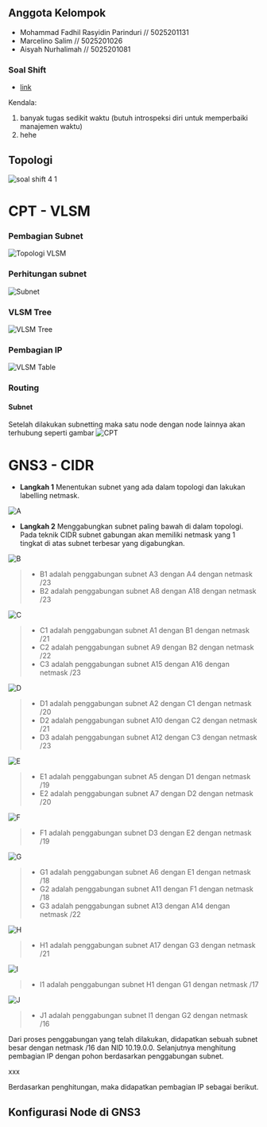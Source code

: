 ## Anggota Kelompok

- Mohammad Fadhil Rasyidin Parinduri // 5025201131
- Marcelino Salim // 5025201026
- Aisyah Nurhalimah // 5025201081 

### Soal Shift

- [link](https://docs.google.com/document/d/1a_ITp6WYIqoJFXA2oL1jkox9AzqYGxicjr2LGPBsqBE/edit?usp=sharing)

Kendala:

1. banyak tugas sedikit waktu (butuh introspeksi diri untuk memperbaiki manajemen waktu)
2. hehe

 ## Topologi
 ![soal shift 4 1](https://user-images.githubusercontent.com/73109893/203557069-d6c56215-1f3e-4103-8b24-a9934e1fbcb8.png)

 # CPT - VLSM
  ### Pembagian Subnet
  ![Topologi VLSM](https://user-images.githubusercontent.com/90826711/204242054-e4c7c6ea-171c-461c-9a29-73fffb249afa.png)
  
  ### Perhitungan subnet
  ![Subnet](https://user-images.githubusercontent.com/90826711/204242306-cb4a6edd-79bf-437a-b69d-a3c4cf340073.jpg)

  ### VLSM Tree
  ![VLSM Tree](https://user-images.githubusercontent.com/90826711/204242329-36e55674-628e-44ef-b7f9-fd36ea3c6c4d.png)

  ### Pembagian IP
  ![VLSM Table](https://user-images.githubusercontent.com/90826711/204242388-a4584695-0be5-493e-82df-259683a3a41d.jpg)

  ### Routing
  #### Subnet
  Setelah dilakukan subnetting maka satu node dengan node lainnya akan terhubung seperti gambar
  ![CPT](https://user-images.githubusercontent.com/90826711/204238402-aea1c30c-54b4-4db5-bc22-718f68389557.png)

# GNS3 - CIDR

- **Langkah 1** Menentukan subnet yang ada dalam topologi dan lakukan labelling netmask.

![A](https://user-images.githubusercontent.com/81240334/204345658-26d781d2-675d-4773-801e-d53f97bfd57b.jpg)

- **Langkah 2** Menggabungkan subnet paling bawah di dalam topologi. Pada teknik CIDR subnet gabungan akan memiliki netmask yang 1 tingkat di atas subnet terbesar yang digabungkan.

![B](https://user-images.githubusercontent.com/81240334/204345665-58073dec-1e78-4613-9831-5554cabf6b06.jpg)
> - B1 adalah penggabungan subnet A3 dengan A4 dengan netmask /23
> - B2 adalah penggabungan subnet A8 dengan A18 dengan netmask /23

![C](https://user-images.githubusercontent.com/81240334/204345669-42c3bca5-835b-4ad5-ae13-ea6d8eba673d.jpg)
> - C1 adalah penggabungan subnet A1 dengan B1 dengan netmask /21
> - C2 adalah penggabungan subnet A9 dengan B2 dengan netmask /22
> - C3 adalah penggabungan subnet A15 dengan A16 dengan netmask /23

![D](https://user-images.githubusercontent.com/81240334/204345675-a3ef35e3-1f8c-46a3-8f60-1c82ed9edd2f.jpg)
> - D1 adalah penggabungan subnet A2 dengan C1 dengan netmask /20
> - D2 adalah penggabungan subnet A10 dengan C2 dengan netmask /21
> - D3 adalah penggabungan subnet A12 dengan C3 dengan netmask /23

![E](https://user-images.githubusercontent.com/81240334/204345676-f225edb8-80a9-4154-a2c3-71424aaa3a12.jpg)
> - E1 adalah penggabungan subnet A5 dengan D1 dengan netmask /19
> - E2 adalah penggabungan subnet A7 dengan D2 dengan netmask /20

![F](https://user-images.githubusercontent.com/81240334/204347884-431b9e4b-46ac-483a-b547-db5ffea5b109.jpg)
> - F1 adalah penggabungan subnet D3 dengan E2 dengan netmask /19

![G](https://user-images.githubusercontent.com/81240334/204345691-f46a3187-0d84-4b36-b613-9a8ffea282fd.jpg)
> - G1 adalah penggabungan subnet A6 dengan E1 dengan netmask /18
> - G2 adalah penggabungan subnet A11 dengan F1 dengan netmask /18
> - G3 adalah penggabungan subnet A13 dengan A14 dengan netmask /22

![H](https://user-images.githubusercontent.com/81240334/204345693-7f9983e8-a0bc-43d6-b3ec-fe1f18538cbd.jpg)
> - H1 adalah penggabungan subnet A17 dengan G3 dengan netmask /21

![I](https://user-images.githubusercontent.com/81240334/204345696-ba5cbf89-f605-4d50-a207-18cb8cd211f2.jpg)
> - I1 adalah penggabungan subnet H1 dengan G1 dengan netmask /17

![J](https://user-images.githubusercontent.com/81240334/204345703-82f6fd70-9397-43b6-9a4a-e4b42ea390a2.jpg)
> - J1 adalah penggabungan subnet I1 dengan G2 dengan netmask /16

Dari proses penggabungan yang telah dilakukan, didapatkan sebuah subnet besar dengan netmask /16 dan NID 10.19.0.0. Selanjutnya menghitung pembagian IP dengan pohon berdasarkan penggabungan subnet.

xxx

Berdasarkan penghitungan, maka didapatkan pembagian IP sebagai berikut.


## Konfigurasi Node di GNS3
